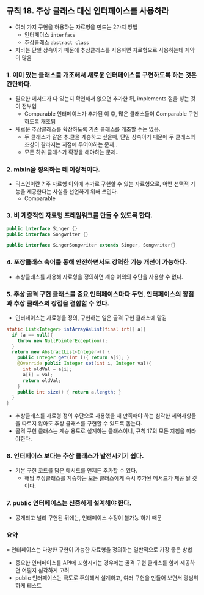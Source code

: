 ## 규칙 18. 추상 클래스 대신 인터페이스를 사용하라

- 여러 가지 구현을 허용하는 자료형을 만드는 2가지 방법
  - 인터페이스 ```interface```
  - 추상클래스 ```abstract class```
- 자바는 단일 상속이기 때문에 추상클래스를 사용하면 자료형으로 사용하는데 제약이 많음

### 1. 이미 있는 클래스를 개조해서 새로운 인터페이스를 구현하도록 하는 것은 간단하다.
  - 필요한 메서드가 다 있는지 확인해서 없으면 추가한 뒤, implements 절을 넣는 것이 전부임
    - Comparable 인터페이스가 추가된 이 후, 많은 클래스들이 Comparable 구현하도록 개조됨
  - 새로운 추상클래스를 확장하도록 기존 클래스를 개조할 수는 없음.
    - 두 클래스가 같은 추.클을 계승하고 싶을때, 단일 상속이기 때문에 두 클래스의 조상이 갈라지는 지점에 두어야하는 문제..
    - 모든 하위 클래스가 확장을 해야하는 문제..

### 2. mixin을 정의하는 데 이상적이다.
  - 믹스인이란 ? 주 자료형 이외에 추가로 구현할 수 있는 자료형으로, 어떤 선택적 기능을 제공한다는 사실을 선언하기 위해 쓰인다.
    - Comparable

### 3. 비 계층적인 자료형 프레임워크를 만들 수 있도록 한다.
  ```JAVA
  public interface Singer {}
  public interface Songwriter {}

  public interface SingerSongwriter extends Singer, Songwriter{}
  ```

### 4. 포장클래스 숙어를 통해 안전하면서도 강력한 기능 개선이 가능하다.
  - 추상클래스를 사용해 자료형을 정의하면 계승 이외의 수단을 사용할 수 없다.

### 5. 추상 골격 구현 클래스를 중요 인터페이스마다 두면, 인터페이스의 장점과 추상 클래스의 장점을 결합할 수 있다.
  - 인터페이스는 자료형을 정의, 구현하는 일은 골격 구현 클래스에 맡김
  ```JAVA
  static List<Integer> intArrayAsList(final int[] a){
    if (a == null){
      throw new NullPointerException();
    }
    return new AbstractList<Integer>() {
      public Integer get(int i){ return a[i]; }
      @Override public Integer set(int i, Integer val){
        int oldVal = a[i];
        a[i] = val;
        return oldVal;
      }
      public int size() { return a.length; }
    }
  }
  ```
  - 추상클래스를 자료형 정의 수단으로 사용했을 때 만족해야 하는 심각한 제약사항들을 따르지 않아도 추상 클래스를 구현할 수 있도록 돕는다.
  - 골격 구현 클래스는 계승 용도로 설계하는 클래스이니, 규칙 17의 모든 지침을 따라야한다.

### 6. 인터페이스 보다는 추상 클래스가 발전시키기 쉽다.
  - 기본 구현 코드를 담은 메서드를 언제든 추가할 수 있다.
    - 해당 추상클래스를 계승하는 모든 클래스에게 즉시 추가된 메서드가 제공 될 것이다.

### 7. public 인터페이스는 신중하게 설계해야 한다.
  - 공개되고 널리 구현된 뒤에는, 인터페이스 수정이 불가능 하기 때문

### 요약
  = 인터페이스는 다양햔 구현이 가능한 자료형을 정의하는 일반적으로 가장 좋은 방법
  - 중요한 인터페이스를 API에 포함시키는 경우에는 골격 구현 클래스를 함께 제공하면 어떨지 심각하게 고려
  - public 인터페이스는 극도로 주의해서 설계하고, 여러 구현을 만들어 보면서 광범위하게 테스트
